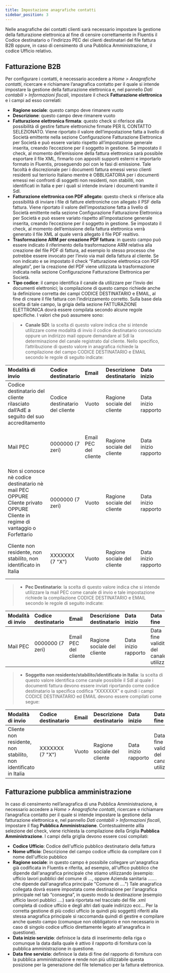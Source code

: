 ```yaml
---
title: Impostazione anagrafiche contatti
sidebar_position: 3
---
```


Nelle anagrafiche dei contatti clienti sarà necessario impostare la gestione della fatturazione elettronica al 
fine di censire correttamente in Fluentis il Codice destinatario o l’indirizzo PEC dei clienti destinatari del file 
fattura B2B oppure, in caso di censimento di una Pubblica Amministrazione, il codice Ufficio relativo. 

## Fatturazione B2B

Per configurare i contatti, è necessario accedere a *Home > Anagrafiche contatti*, ricercare e richiamare 
l’anagrafica contatto per il quale si intende impostare la gestione della fatturazione elettronica e, nel 
pannello *Dati contabili > Informazioni fiscali*, impostare il check **Fatturazione elettronica** e i campi ad esso 
correlati:     
- **Ragione sociale**: questo campo deve rimanere vuoto
- **Descrizione**: questo campo deve rimanere vuoto
- **Fatturazione elettronica firmata**: questo check si riferisce alla possibilità di gestire fatture 
elettroniche firmate PER IL CONTATTO SELEZIONATO. Viene riportato il valore dell’impostazione 
fatta a livello di Società emittente nella sezione Configurazione Fatturazione Elettronica per Società
e può essere variato rispetto all’impostazione generale inserita, creando l’eccezione per il soggetto 
in gestione. Se impostato il check, al momento dell’emissione della fattura elettronica sarà possibile 
esportare il file XML, firmarlo con appositi supporti esterni e importarlo formato in Fluentis, 
proseguendo poi con le fasi di emissione. Tale facoltà è discrezionale per i documenti fattura emessi 
verso clienti residenti sul terriorio Italiano mentre è OBBLIGATORIA per i documenti emessi nei 
confronti di soggetti non residenti, non stabiliti, non identificati in Italia e per i quali si intende inviare 
i documenti tramite il SdI.
- **Fatturazione elettronica con PDF allegato**: questo check si riferisce alla possibilità di inviare i file di 
fatture elettroniche con allegato il PSF della fattura. Viene riportato il valore dell’impostazione fatta 
a livello di Società emittente nella sezione Configurazione Fatturazione Elettronica per Società e può 
essere variato rispetto all’impostazione generale inserita, creando l’eccezione per il soggetto in 
gestione. Se impostato il check, al momento dell’emissione della fattura elettronica verrà generato il 
file XML al quale verrà allegato il file PDF realtivo. 
- **Trasformazione ARM per creazione PDF fattura**: in questo campo può essere indicato il riferimento 
della trasformazione ARM relativa alla creazione del file PDF di fattura, ad esempio lo stesso processo 
che potrebbe essere invocato per l’invio via mail della fattura al cliente. Se non indicato e se 
impostato il check “Fatturazione elettronica con PDF allegato”, per la creazione del PDF viene utilizzata la trasformazione indicata nella sezione Configurazione Fatturazione Elettronica per Società. 
- **Tipo codice**: il campo identifica il canale da utilizzare per l’invio dei documenti elettronici; la 
compilazione di questo campo richiede anche la definizione corretta dei campi CODICE 
DESTINATARIO e EMAIL, al fine di creare il file fattura con l’indirizzamento corretto. Sulla base dela 
scelta di tale campo, la grigia della sezione FATTURAZIONE ELETTRONICA dovrà essere compilata 
secondo alcune regole specifiche. I valori che può assumere sono:
> - **Canale SDI**: la scelta di questo valore indica che si intende utilizzare come modalità di invio il 
codice destinatario conosciuto oppure un indirizzo mail oppure demandare al SdI la 
determinazione del canale registrato dal cliente. Nello specifico, l’attribuzione di questo 
valore in anagrafica richiede la compilazione del campo CODICE DESTINATARIO e EMAIL 
secondo le regole di seguito indicate:

| Modalità di invio | Codice destinatario | Email | Descrizione destinatario | Data inizio | Data fine |
| :-- | :-- | :-- | :-- | :-- | :--|
| Codice destinatario del cliente rilasciato dall’AdE a seguito del suo accreditamento | Codice destinatario del cliente | Vuoto | Ragione sociale del cliente | Data inizio rapporto | Data fine validità del canale utilizzato |
| Mail PEC | 0000000 (7 zeri) | Email PEC del cliente | Ragione sociale del cliente | Data inizio rapporto | Data fine validità del canale utilizzato |
| Non si conosce nè codice destinatario nè mail PEC OPPURE Cliente privato OPPURE Cliente in regime di vantaggio o Forfettario | 0000000 (7 zeri) | Vuoto | Ragione sociale del cliente | Data inizio rapporto | Data fine validità del canale utilizzato |
| Cliente non residente, non stabilito, non identificato in Italia | XXXXXXX (7 "X") | Vuoto | Ragione sociale del cliente | Data inizio rapporto | Data fine validità del canale utilizzato |
      

> - **Pec Destinatario**: la scelta di questo valore indica che si intende utilizzare la mail PEC come 
canale di invio e tale impostazione richiede la compilazione CODICE DESTINATARIO e EMAIL 
secondo le regole di seguito indicate:

| Modalità di invio | Codice destinatario | Email | Descrizione destinatario | Data inizio | Data fine |
| :-- | :-- | :-- | :-- | :-- | :--|
| Mail PEC | 0000000 (7 zeri) | Email PEC del cliente | Ragione sociale del cliente | Data inizio rapporto | Data fine validità del canale utilizzato |
      

> - **Soggetto non residente/stabilito/identificato in Italia**: la scelta di questo valore identifica 
come canale possibile il SdI al quale i documenti fattura devono essere inviati riportando 
come codice destinatario la specifica codifica “XXXXXXX” e quindi i campi CODICE 
DESTINATARIO ed EMAIL devono essere compilati come segue:

| Modalità di invio | Codice destinatario | Email | Descrizione destinatario | Data inizio | Data fine |
| :-- | :-- | :-- | :-- | :-- | :--|
| Cliente non residente, non stabilito, non identificato in Italia | XXXXXXX (7 "X") | Vuoto | Ragione sociale del cliente | Data inizio rapporto | Data fine validità del canale utilizzato | 
        

## Fatturazione pubblica amministrazione

In caso di censimento nell’anagrafica di una Pubblica Amministrazione, è necessario accedere a *Home > 
Anagrafiche contatti*, ricercare e richiamare l’anagrafica contatto per il quale si intende impostare la 
gestione della fatturazione elettronica e, nel pannello *Dati contabili > Informazioni fiscali*, impostare il flag 
**Pubblica Amministrazione**. Contestualmente allla selezione del check, viene richiesta la compilazione della 
Griglia **Pubblica Amministrazione**.
I campi della griglia devono essere così compilati:         
- **Codice Ufficio**: Codice dell'ufficio pubblico destinatario della fattura
- **Nome ufficio**: Descrizione del campo codice ufficio da compilare con il nome dell'ufficio pubblico
- **Ragione sociale**: in questo campo è possibile collegare un'anagrafica già codificata in Fluentis e riferita, ad 
esempio, all'uffico pubblico che dipende dall'anagrafica principale che stiamo utilizzando (esempio: ufficio 
lavori pubblici del comune di ..., oppure Azienda sanitaria ....... che dipende dall'anagrafica principale "Comune di ....") Tale anagrafica collegata dovrà essere impostata come destinazione per l'anagrafica 
principale nel tab “consegna”, in questo modo la destinazione (esempio ufficio lavori pubblici ....) sarà 
riportata nel tracciato del file .xml completa di codice ufficio e degli altri dati quale indirizzo ecc...
Per la corretta gestione di più codici ufficio (e quindi più soggetti) riferiti alla stessa anagrafica principale si 
raccomanda quindi di gestire e compilare anche questo campo (comunque non obbligatorio e non 
necessario in caso di singolo codice ufficio direttamente legato all'anagrafica in questione).
- **Data inizio servizio**: definisce la data di inserimento della riga o comunque la data dalla quale è attivo il 
rapporto di fornitura con la pubblica amministrazione in questione.
- **Data fine servizio**: definisce la data di fine del rapporto di fornitura con la pubblica amministrazione e 
rende non più utilizzabile questa posizione per la generazione del file telematico per la fattura elettronica.
